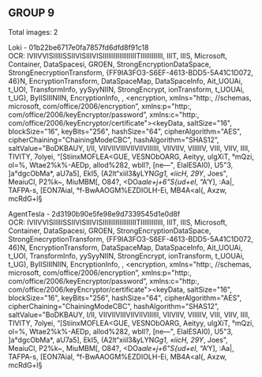 ## GROUP 9
Total images: 2  

Loki - 01b22be6717e0fa7857fd6dfd8f91c18  
OCR: IVIIVVISIIIIISSIIVISIIIVISIIIIIIIIIIIIIIIIIITIIIIIIIIIIII, IIIT, IIIS, Microsoft, Container, DataSpacesi, GROEN, StrongEncryptionDataSpace, StrongEnecryptionTransform, {FF9IA3FO3-S6EF-4613-BDD5-5A41C1D072, 46}N, EncryptionTransform, DataSpaceMap, DataSpaceInfo, Ait_UOUAi, t_UOI, TransformInfo, yySyyNIIN, StrongEncrypt, ionTransform, t_UOUAi, t_UG), ByIISIIINIIN, EncryptionInfo, <?xml, version="1, encoding="UTF-8", standalone="yes"?>, <encryption, xmlns="http:, //schemas, microsoft, com/office/2006/encryption”, xmlns:p="http:, com/office/2006/keyEncryptor/password”, xmlns:c="http:, com/office/2006/keyEncryptor/certificate"><keyData, saltSize="16", blockSize="16", keyBits="256", hashSize="64", cipherAlgorithm="AES", cipherChaining="ChainingModeCBC”, hashAlgorithm="SHAS12”, saltValue="BoDKBAUY, I/II, VIIVIIVIIIVIIVIIVIIIIII, VIIVIIV, VIIIIIV, VIII, VIIV, IIII, TIVITY, 7olyei, “[StiinxMOFLEA<GUE, VESNObOARG, Aeityy, ulgXiT, °mQzi, ol=%, Wtae2%k%-AEDp, allod%282, wblI?, [ne—", ElalESAI0), U5"3, ]a°dgcObMa*, aU7a5], EkI5, (A2lt“xiil3&yLYN*Gg1, «iicH, 29Y*, Joes", MeaiuCl, P2%k~, MiuMBM[, O84?, <DOa*ale+j+6"S{ud+el*, “A‘Y], :Aa|, TAFPA-s, [EON7Aial, °f-BwAAOGM%EZDIOLH-Ei, MB4A<al{, Axzw, mcRdG+l§  

AgentTesla - 2d3190b90e5fe98e9d7339545d1e0d8f  
OCR: IVIIVVISIIIIISSIIVISIIIVISIIIIIIIIIIIIIIIIIITIIIIIIIIIIII, IIIT, IIIS, Microsoft, Container, DataSpacesi, GROEN, StrongEncryptionDataSpace, StrongEnecryptionTransform, {FF9IA3FO3-S6EF-4613-BDD5-5A41C1D072, 46}N, EncryptionTransform, DataSpaceMap, DataSpaceInfo, Ait_UOUAi, t_UOI, TransformInfo, yySyyNIIN, StrongEncrypt, ionTransform, t_UOUAi, t_UG), ByIISIIINIIN, EncryptionInfo, <?xml, version="1, encoding="UTF-8", standalone="yes"?>, <encryption, xmlns="http:, //schemas, microsoft, com/office/2006/encryption”, xmlns:p="http:, com/office/2006/keyEncryptor/password”, xmlns:c="http:, com/office/2006/keyEncryptor/certificate"><keyData, saltSize="16", blockSize="16", keyBits="256", hashSize="64", cipherAlgorithm="AES", cipherChaining="ChainingModeCBC”, hashAlgorithm="SHAS12”, saltValue="BoDKBAUY, I/II, VIIVIIVIIIVIIVIIVIIIIII, VIIVIIV, VIIIIIV, VIII, VIIV, IIII, TIVITY, 7olyei, “[StiinxMOFLEA<GUE, VESNObOARG, Aeityy, ulgXiT, °mQzi, ol=%, Wtae2%k%-AEDp, allod%282, wblI?, [ne—", ElalESAI0), U5"3, ]a°dgcObMa*, aU7a5], EkI5, (A2lt“xiil3&yLYN*Gg1, «iicH, 29Y*, Joes", MeaiuCl, P2%k~, MiuMBM[, O84?, <DOa*ale+j+6"S{ud+el*, “A‘Y], :Aa|, TAFPA-s, [EON7Aial, °f-BwAAOGM%EZDIOLH-Ei, MB4A<al{, Axzw, mcRdG+l§  

